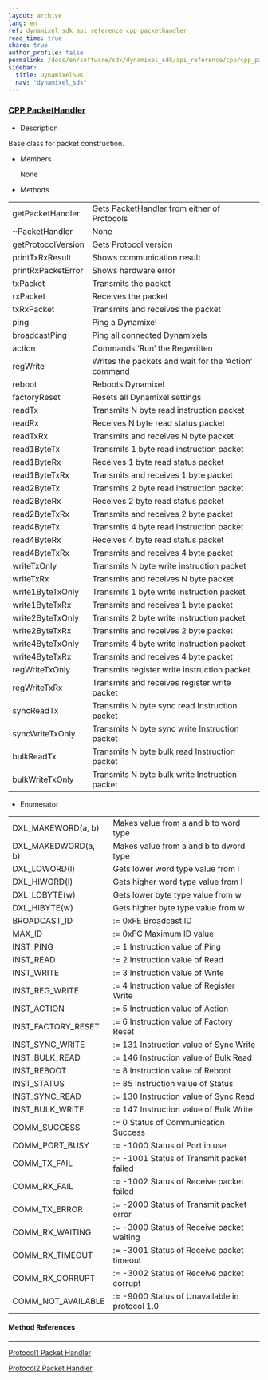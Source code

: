 ```yaml
---
layout: archive
lang: en
ref: dynamixel_sdk_api_reference_cpp_packethandler
read_time: true
share: true
author_profile: false
permalink: /docs/en/software/sdk/dynamixel_sdk/api_reference/cpp/cpp_packethandler/
sidebar:
  title: DynamixelSDK
  nav: "dynamixel_sdk"
---
```


<div style="counter-reset: h3 4"></div>
<div style="counter-reset: h2 2"></div>
<div style="counter-reset: h1 5"></div>

### [CPP PacketHandler](#cpp-packethandler)

- Description

Base class for packet construction.

- Members

  None


- Methods

| | |
| ------------- | ------------- |
| getPacketHandler	| Gets PacketHandler from either of Protocols |
| ~PacketHandler	| None |
| getProtocolVersion	| Gets Protocol version |
| printTxRxResult	| Shows communication result |
| printRxPacketError    | Shows hardware error |
| txPacket	| Transmits the packet |
| rxPacket	| Receives the packet |
| txRxPacket	| Transmits and receives the packet |
| ping	| Ping a Dynamixel |
| broadcastPing	| Ping all connected Dynamixels |
| action	| Commands ‘Run’ the Regwritten |
| regWrite	| Writes the packets and wait for the ‘Action’ command |
| reboot	| Reboots Dynamixel |
| factoryReset	| Resets all Dynamixel settings |
| readTx	| Transmits N byte read instruction packet |
| readRx	| Receives N byte read status packet |
| readTxRx	| Transmits and receives N byte packet |
| read1ByteTx	| Transmits 1 byte read instruction packet |
| read1ByteRx	| Receives 1 byte read status packet |
| read1ByteTxRx	| Transmits and receives 1 byte packet |
| read2ByteTx	| Transmits 2 byte read instruction packet |
| read2ByteRx	| Receives 2 byte read status packet |
| read2ByteTxRx	| Transmits and receives 2 byte packet |
| read4ByteTx	| Transmits 4 byte read instruction packet |
| read4ByteRx	| Receives 4 byte read status packet |
| read4ByteTxRx	| Transmits and receives 4 byte packet |
| writeTxOnly	| Transmits N byte write instruction packet |
| writeTxRx	| Transmits and receives N byte packet |
| write1ByteTxOnly	| Transmits 1 byte write instruction packet |
| write1ByteTxRx	| Transmits and receives 1 byte packet |
| write2ByteTxOnly	| Transmits 2 byte write instruction packet |
| write2ByteTxRx	| Transmits and receives 2 byte packet |
| write4ByteTxOnly	| Transmits 4 byte write instruction packet |
| write4ByteTxRx	| Transmits and receives 4 byte packet |
| regWriteTxOnly	| Transmits register write instruction packet |
| regWriteTxRx	| Transmits and receives register write packet |
| syncReadTx	| Transmits N byte sync read Instruction packet |
| syncWriteTxOnly	| Transmits N byte sync write Instruction packet |
| bulkReadTx	| Transmits N byte bulk read Instruction packet |
| bulkWriteTxOnly	| Transmits N byte bulk write Instruction packet |


- Enumerator

| | |
| ------------- | ------------- |
| DXL_MAKEWORD(a, b)	| Makes value from a and b to word type |
| DXL_MAKEDWORD(a, b)	| Makes value from a and b to dword type |
| DXL_LOWORD(l)	| Gets lower word type value from l |
| DXL_HIWORD(l)	| Gets higher word type value from l |
| DXL_LOBYTE(w)	| Gets lower byte type value from w |
| DXL_HIBYTE(w)	| Gets higher byte type value from w |
| BROADCAST_ID  | := 0xFE	Broadcast ID |
| MAX_ID  | := 0xFC	Maximum ID value |
| INST_PING  | := 1	Instruction value of Ping |
| INST_READ  | := 2	Instruction value of Read |
| INST_WRITE  | := 3	Instruction value of Write |
| INST_REG_WRITE  | := 4	Instruction value of Register Write |
| INST_ACTION  | := 5	Instruction value of Action |
| INST_FACTORY_RESET  | := 6	Instruction value of Factory Reset |
| INST_SYNC_WRITE  | := 131	Instruction value of Sync Write |
| INST_BULK_READ  | := 146	Instruction value of Bulk Read |
| INST_REBOOT  | := 8	Instruction value of Reboot |
| INST_STATUS  | := 85	Instruction value of Status |
| INST_SYNC_READ  | := 130	Instruction value of Sync Read |
| INST_BULK_WRITE  | := 147		Instruction value of Bulk Write |
| COMM_SUCCESS  | := 0	Status of Communication Success |
| COMM_PORT_BUSY  | := -1000	Status of Port in use |
| COMM_TX_FAIL  | := -1001	Status of Transmit packet failed |
| COMM_RX_FAIL  | := -1002	Status of Receive packet failed |
| COMM_TX_ERROR  | := -2000	Status of Transmit packet error |
| COMM_RX_WAITING  | := -3000	Status of Receive packet waiting |
| COMM_RX_TIMEOUT  | := -3001	Status of Receive packet timeout |
| COMM_RX_CORRUPT  | := -3002	Status of Receive packet corrupt |
| COMM_NOT_AVAILABLE  | := -9000	Status of Unavailable in protocol 1.0 |


#### Method References
----------------------------------------------

[Protocol1 Packet Handler](/docs/en/software/sdk/dynamixel_sdk/api_reference/cpp/cpp_protocol1packethandler)

[Protocol2 Packet Handler](/docs/en/software/sdk/dynamixel_sdk/api_reference/cpp/cpp_protocol2packethandler)
